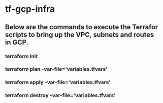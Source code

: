 # tf-gcp-infra
## Below are the commands to execute the Terrafor scripts to bring up the VPC, subnets and routes in GCP. 
### terraform Init
### terraform plan -var-file='variables.tfvars'
### terraform apply -var-file='variables.tfvars'
### terraform destroy -var-file='variables.tfvars'

